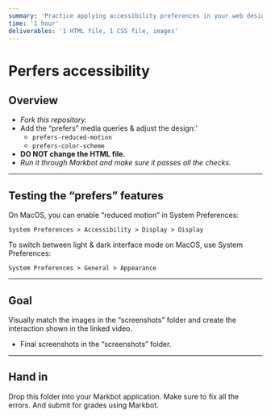 ```yaml
---
summary: 'Practice applying accessibility preferences in your web designs.'
time: '1 hour'
deliverables: '1 HTML file, 1 CSS file, images'
---
```


# Perfers accessibility

## Overview

- *Fork this repository.*
- Add the “prefers” media queries & adjust the design:'
  - `prefers-reduced-motion`
  - `prefers-color-scheme`
- **DO NOT change the HTML file.**
- *Run it through Markbot and make sure it passes all the checks.*

---

## Testing the “prefers” features

On MacOS, you can enable “reduced motion” in System Preferences:

```
System Preferences > Accessibility > Display > Display
```

To switch between light & dark interface mode on MacOS, use System Preferences:

```
System Preferences > General > Appearance
```

---

## Goal

Visually match the images in the “screenshots” folder and create the interaction shown in the linked video.

- Final screenshots in the “screenshots” folder.

---

## Hand in

Drop this folder into your Markbot application. Make sure to fix all the errors. And submit for grades using Markbot.
